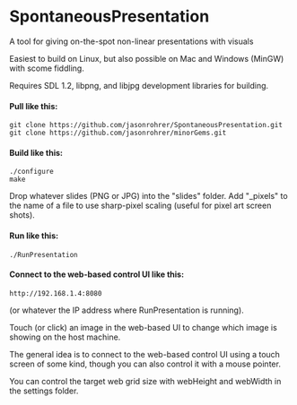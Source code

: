 # SpontaneousPresentation
A tool for giving on-the-spot non-linear presentations with visuals

Easiest to build on Linux, but also possible on Mac and Windows (MinGW) with scome fiddling.

Requires SDL 1.2, libpng, and libjpg development libraries for building.


#### Pull like this:
```
git clone https://github.com/jasonrohrer/SpontaneousPresentation.git
git clone https://github.com/jasonrohrer/minorGems.git
```

#### Build like this:
```
./configure
make
```

Drop whatever slides (PNG or JPG) into the "slides" folder.  Add "_pixels" to the name of a file to use sharp-pixel scaling (useful for pixel art screen shots).


#### Run like this:
```
./RunPresentation
```

#### Connect to the web-based control UI like this:
```
http://192.168.1.4:8080
```
(or whatever the IP address where RunPresentation is running).



Touch (or click) an image in the web-based UI to change which image is showing on the host machine.

The general idea is to connect to the web-based control UI using a touch screen of some kind, though you can also control it with a mouse pointer.


You can control the target web grid size with webHeight and webWidth in the settings folder.